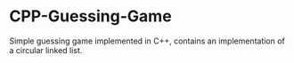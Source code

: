# CPP-Guessing-Game
Simple guessing game implemented in C++, contains an implementation of a circular linked list.
